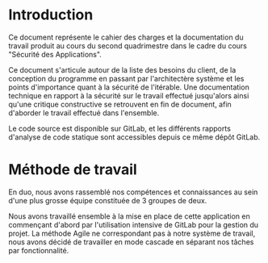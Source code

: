 # Introduction

Ce document représente le cahier des charges et la documentation du travail produit au cours du second quadrimestre dans le cadre du cours "Sécurité des Applications".

Ce document s'articule autour de la liste des besoins du client, de la conception du programme en passant par l'architectère système et les points d'importance quant à la sécurité de l'itérable.
Une documentation technique en rapport à la sécurité sur le travail effectué jusqu'alors ainsi qu'une critique constructive se retrouvent en fin de document, afin d'aborder le travail effectué dans l'ensemble.

Le code source est disponible sur GitLab, et les différents rapports d'analyse de code statique sont accessibles depuis ce même dépôt GitLab.

# Méthode de travail
En duo, nous avons rassemblé nos compétences et connaissances au sein d'une plus grosse équipe constituée de 3 groupes de deux.

Nous avons travaillé ensemble à la mise en place de cette application en commençant d'abord par l'utilisation intensive de GitLab pour la gestion du projet.
La méthode Agile ne correspondant pas à notre système de travail, nous avons décidé de travailler en mode cascade en séparant nos tâches par fonctionnalité.
